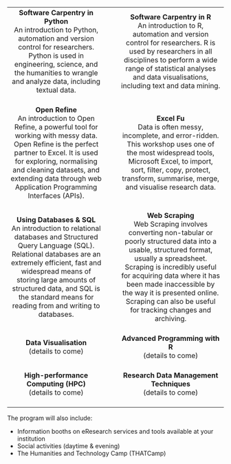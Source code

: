 ||||
| :---: | :---: | :---: |
| **Software Carpentry in Python**<br>An introduction to Python, automation and version control for researchers. Python is used in engineering, science, and the humanities to wrangle and analyze data, including textual data.<br><br> |&nbsp;&nbsp;&nbsp;| **Software Carpentry in R**<br>An introduction to R, automation and version control for researchers. R is used by researchers in all disciplines to perform a wide range of statistical analyses and data visualisations, including text and data mining.<br><br> |
| **Open Refine**<br>An introduction to Open Refine, a powerful tool for working with messy data. Open Refine is the perfect partner to Excel. It is used for exploring, normalising and cleaning datasets, and extending data through web Application Programming Interfaces (APIs).<br><br> |&nbsp;&nbsp;&nbsp;| **Excel Fu**<br>Data is often messy, incomplete, and error-ridden. This workshop uses one of the most widespread tools, Microsoft Excel, to import, sort, filter, copy, protect, transform, summarise, merge, and visualise research data.<br><br> |
| **Using Databases & SQL**<br>An introduction to relational databases and Structured Query Language (SQL). Relational databases are an extremely efficient, fast and widespread means of storing large amounts of structured data, and SQL is the standard means for reading from and writing to databases.<br><br> |&nbsp;&nbsp;&nbsp;| **Web Scraping**<br>Web Scraping involves converting non-tabular or poorly structured data into a usable, structured format, usually a spreadsheet. Scraping is incredibly useful for acquiring data where it has been made inaccessible by the way it is presented online. Scraping can also be useful for tracking changes and archiving.<br><br> |
| **Data Visualisation**<br>(details to come)<br><br> |&nbsp;&nbsp;&nbsp;| **Advanced Programming with R**<br>(details to come)<br><br> |
| **High-performance Computing (HPC)**<br>(details to come)<br><br> |&nbsp;&nbsp;&nbsp;| **Research Data Management Techniques**<br>(details to come)<br><br> |

The program will also include:
* Information booths on eResearch services and tools available at your institution
* Social activities (daytime & evening)
* The Humanities and Technology Camp (THATCamp)
